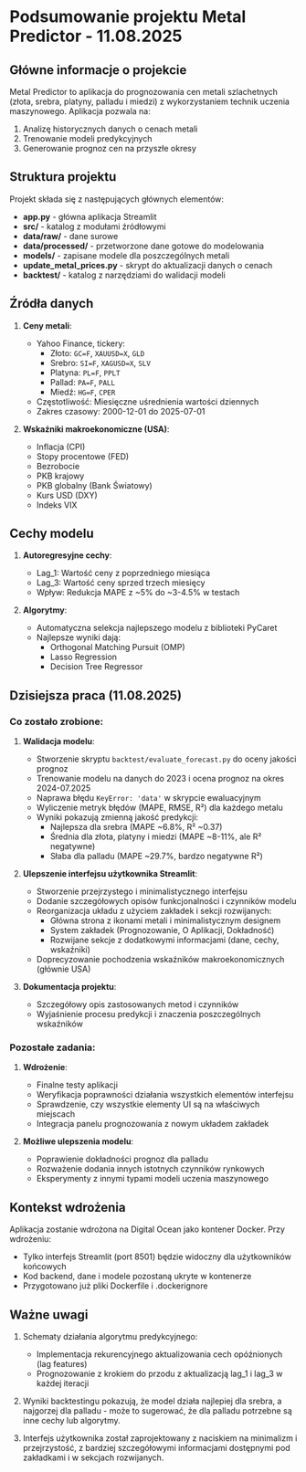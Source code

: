 # Podsumowanie projektu Metal Predictor - 11.08.2025

## Główne informacje o projekcie

Metal Predictor to aplikacja do prognozowania cen metali szlachetnych (złota, srebra, platyny, palladu i miedzi) z wykorzystaniem technik uczenia maszynowego. Aplikacja pozwala na:
1. Analizę historycznych danych o cenach metali
2. Trenowanie modeli predykcyjnych
3. Generowanie prognoz cen na przyszłe okresy

## Struktura projektu

Projekt składa się z następujących głównych elementów:
- **app.py** - główna aplikacja Streamlit
- **src/** - katalog z modułami źródłowymi
- **data/raw/** - dane surowe
- **data/processed/** - przetworzone dane gotowe do modelowania
- **models/** - zapisane modele dla poszczególnych metali
- **update_metal_prices.py** - skrypt do aktualizacji danych o cenach
- **backtest/** - katalog z narzędziami do walidacji modeli

## Źródła danych

1. **Ceny metali**:
   - Yahoo Finance, tickery:
     - Złoto: `GC=F`, `XAUUSD=X`, `GLD`
     - Srebro: `SI=F`, `XAGUSD=X`, `SLV`
     - Platyna: `PL=F`, `PPLT`
     - Pallad: `PA=F`, `PALL`
     - Miedź: `HG=F`, `CPER`
   - Częstotliwość: Miesięczne uśrednienia wartości dziennych
   - Zakres czasowy: 2000-12-01 do 2025-07-01

2. **Wskaźniki makroekonomiczne (USA)**:
   - Inflacja (CPI)
   - Stopy procentowe (FED)
   - Bezrobocie
   - PKB krajowy
   - PKB globalny (Bank Światowy)
   - Kurs USD (DXY)
   - Indeks VIX

## Cechy modelu

1. **Autoregresyjne cechy**:
   - Lag_1: Wartość ceny z poprzedniego miesiąca
   - Lag_3: Wartość ceny sprzed trzech miesięcy
   - Wpływ: Redukcja MAPE z ~5% do ~3-4.5% w testach

2. **Algorytmy**:
   - Automatyczna selekcja najlepszego modelu z biblioteki PyCaret
   - Najlepsze wyniki dają:
     - Orthogonal Matching Pursuit (OMP)
     - Lasso Regression
     - Decision Tree Regressor

## Dzisiejsza praca (11.08.2025)

### Co zostało zrobione:

1. **Walidacja modelu**:
   - Stworzenie skryptu `backtest/evaluate_forecast.py` do oceny jakości prognoz
   - Trenowanie modelu na danych do 2023 i ocena prognoz na okres 2024-07.2025
   - Naprawa błędu `KeyError: 'data'` w skrypcie ewaluacyjnym
   - Wyliczenie metryk błędów (MAPE, RMSE, R²) dla każdego metalu
   - Wyniki pokazują zmienną jakość predykcji:
     - Najlepsza dla srebra (MAPE ~6.8%, R² ~0.37)
     - Średnia dla złota, platyny i miedzi (MAPE ~8-11%, ale R² negatywne)
     - Słaba dla palladu (MAPE ~29.7%, bardzo negatywne R²)

2. **Ulepszenie interfejsu użytkownika Streamlit**:
   - Stworzenie przejrzystego i minimalistycznego interfejsu
   - Dodanie szczegółowych opisów funkcjonalności i czynników modelu
   - Reorganizacja układu z użyciem zakładek i sekcji rozwijanych:
     - Główna strona z ikonami metali i minimalistycznym designem
     - System zakładek (Prognozowanie, O Aplikacji, Dokładność)
     - Rozwijane sekcje z dodatkowymi informacjami (dane, cechy, wskaźniki)
   - Doprecyzowanie pochodzenia wskaźników makroekonomicznych (głównie USA)

3. **Dokumentacja projektu**:
   - Szczegółowy opis zastosowanych metod i czynników
   - Wyjaśnienie procesu predykcji i znaczenia poszczególnych wskaźników

### Pozostałe zadania:

1. **Wdrożenie**:
   - Finalne testy aplikacji
   - Weryfikacja poprawności działania wszystkich elementów interfejsu
   - Sprawdzenie, czy wszystkie elementy UI są na właściwych miejscach
   - Integracja panelu prognozowania z nowym układem zakładek

2. **Możliwe ulepszenia modelu**:
   - Poprawienie dokładności prognoz dla palladu
   - Rozważenie dodania innych istotnych czynników rynkowych
   - Eksperymenty z innymi typami modeli uczenia maszynowego

## Kontekst wdrożenia

Aplikacja zostanie wdrożona na Digital Ocean jako kontener Docker. Przy wdrożeniu:
- Tylko interfejs Streamlit (port 8501) będzie widoczny dla użytkowników końcowych
- Kod backend, dane i modele pozostaną ukryte w kontenerze
- Przygotowano już pliki Dockerfile i .dockerignore

## Ważne uwagi

1. Schematy działania algorytmu predykcyjnego:
   - Implementacja rekurencyjnego aktualizowania cech opóźnionych (lag features)
   - Prognozowanie z krokiem do przodu z aktualizacją lag_1 i lag_3 w każdej iteracji

2. Wyniki backtestingu pokazują, że model działa najlepiej dla srebra, a najgorzej dla palladu - może to sugerować, że dla palladu potrzebne są inne cechy lub algorytmy.

3. Interfejs użytkownika został zaprojektowany z naciskiem na minimalizm i przejrzystość, z bardziej szczegółowymi informacjami dostępnymi pod zakładkami i w sekcjach rozwijanych.
